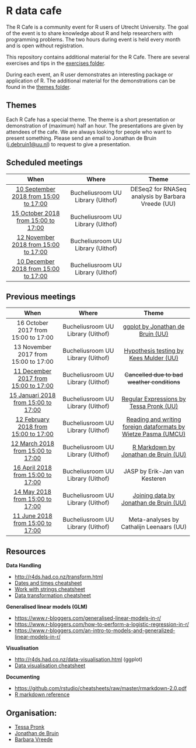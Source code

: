 # R data cafe

The R Cafe is a community event for R users of Utrecht University. The goal 
of the event is to share knowledge about R and help researchers with programming
problems. The two hours during event is held every month and is open without 
registration.

This repository contains additional material for the R Cafe. There are several 
exercises and tips in the [exercises folder](/exercises/). 

During each event, an R user demonstrates an interesting package or application of R. 
The additional material for the demonstrations can be found in the [themes folder](/themes/).


## Themes

Each R Cafe has a special theme. The theme is a short presentation or
demonstration of (maximum) half an hour. The presentations are given by attendees of the
cafe. We are always looking for people who want to present something. Please
send an email to Jonathan de Bruin ([j.debruin1@uu.nl](mailto:j.debruin1@uu.nl)) to request to give a
presentation.


## Scheduled meetings
| When | Where | Theme |
|:---------------------------------------------------------------------------------:|:---------------------------------:|:--------------------------------------------------------------:|
| [10 September 2018 from 15:00 to 17:00](https://www.uu.nl/en/research/research-data-management) | Bucheliusroom UU Library (Uithof) | DESeq2 for RNASeq analysis by Barbara Vreede (UU) |
| [15 October 2018 from 15:00 to 17:00](https://www.uu.nl/en/research/research-data-management) | Bucheliusroom UU Library (Uithof) |  |
| [12 November 2018 from 15:00 to 17:00](https://www.uu.nl/en/research/research-data-management) | Bucheliusroom UU Library (Uithof) |  |
| [10 December 2018 from 15:00 to 17:00](https://www.uu.nl/en/research/research-data-management) | Bucheliusroom UU Library (Uithof) |  |


## Previous meetings
| When | Where | Theme |
|:---------------------------------------------------------------------------------:|:---------------------------------:|:--------------------------------------------------------------:|
| 16 October 2017 from 15:00 to 17:00 | Bucheliusroom UU Library (Uithof) | [ggplot by Jonathan de Bruin (UU)](themes/ggplot) |
| 13 November 2017 from 15:00 to 17:00 | Bucheliusroom UU Library (Uithof) | [Hypothesis testing by Kees Mulder (UU)](themes/hypothesis_testing) |
| [11 December 2017 from 15:00 to 17:00](https://www.uu.nl/en/events/r-data-cafe-1) | Bucheliusroom UU Library (Uithof) | ~~Cancelled due to bad weather conditions~~ |
| [15 Januari 2018 from 15:00 to 17:00](https://www.uu.nl/en/events/r-data-cafe-2) | Bucheliusroom UU Library (Uithof) | [Regular Expressions by Tessa Pronk (UU)](themes/regular_expressions) |
| [12 February 2018 from 15:00 to 17:00](https://www.uu.nl/en/events/r-data-cafe-3) | Bucheliusroom UU Library (Uithof) | [Reading and writing foreign dataformats by Wietze Pasma (UMCU)](themes/data_import_export) |
| [12 March 2018 from 15:00 to 17:00](https://www.uu.nl/en/events/r-data-cafe-4) | Bucheliusroom UU Library (Uithof) | [R Markdown by Jonathan de Bruin (UU)](themes/Rmarkdown) |
| [16 April 2018 from 15:00 to 17:00](https://www.uu.nl/en/events/r-data-cafe-5) | Bucheliusroom UU Library (Uithof) | JASP by Erik-Jan van Kesteren |
| [14 May 2018 from 15:00 to 17:00](https://www.uu.nl/en/events/r-data-cafe-6) | Bucheliusroom UU Library (Uithof) | [Joining data by Jonathan de Bruin (UU)](themes/joining_data) |
| [11 June 2018 from 15:00 to 17:00](https://www.uu.nl/en/events/r-data-cafe-7) | Bucheliusroom UU Library (Uithof) | Meta-analyses by Cathalijn Leenaars (UU) |



## Resources

**Data Handling**
- http://r4ds.had.co.nz/transform.html
- [Dates and times cheatsheet](https://github.com/rstudio/cheatsheets/raw/master/lubridate.pdf)
- [Work with strings cheatsheet](https://github.com/rstudio/cheatsheets/raw/master/strings.pdf)
- [Data transformation cheatsheet](https://github.com/rstudio/cheatsheets/raw/master/data-transformation.pdf)

**Generalised linear models (GLM)**
- https://www.r-bloggers.com/generalised-linear-models-in-r/
- https://www.r-bloggers.com/how-to-perform-a-logistic-regression-in-r/
- https://www.r-bloggers.com/an-intro-to-models-and-generalized-linear-models-in-r/

**Visualisation**
- http://r4ds.had.co.nz/data-visualisation.html (ggplot)
- [Data visualisation cheatsheet](https://github.com/rstudio/cheatsheets/raw/master/data-visualization-2.1.pdf)

**Documenting**
- https://github.com/rstudio/cheatsheets/raw/master/rmarkdown-2.0.pdf
- [R markdown reference](https://www.rstudio.com/wp-content/uploads/2015/03/rmarkdown-reference.pdf)

## Organisation:

- [Tessa Pronk](https://github.com/TessaPr)
- [Jonathan de Bruin](https://github.com/J535D165)
- [Barbara Vreede](https://github.com/bvreede)
